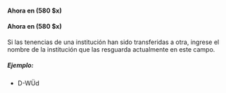 #### Ahora en (580 $x)

#### Ahora en (580 $x)
Si las tenencias de una institución han sido transferidas a otra, ingrese el nombre de la institución que las resguarda actualmente en este campo.  

##### Ejemplo:
- D-WÜd
